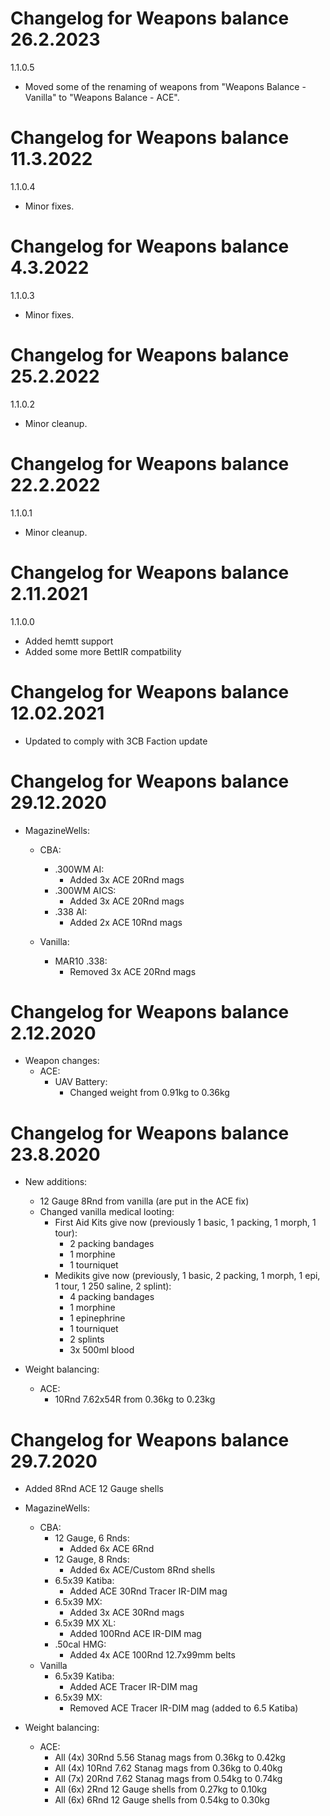 # Changelog for Weapons balance 26.2.2023

1.1.0.5
- Moved some of the renaming of weapons from "Weapons Balance - Vanilla" to "Weapons Balance - ACE".

# Changelog for Weapons balance 11.3.2022

1.1.0.4
- Minor fixes.

# Changelog for Weapons balance 4.3.2022

1.1.0.3
- Minor fixes.

# Changelog for Weapons balance 25.2.2022

1.1.0.2
- Minor cleanup.

# Changelog for Weapons balance 22.2.2022

1.1.0.1
- Minor cleanup.

# Changelog for Weapons balance 2.11.2021

1.1.0.0
- Added hemtt support
- Added some more BettIR compatbility

# Changelog for Weapons balance 12.02.2021

- Updated to comply with 3CB Faction update

# Changelog for Weapons balance 29.12.2020

- MagazineWells:
    - CBA:
        - .300WM AI:
            - Added 3x ACE 20Rnd mags
        - .300WM AICS:
            - Added 3x ACE 20Rnd mags
        - .338 AI:
            - Added 2x ACE 10Rnd mags

    - Vanilla:
        - MAR10 .338:
            - Removed 3x ACE 20Rnd mags

# Changelog for Weapons balance 2.12.2020

- Weapon changes:
    - ACE:
        - UAV Battery:
            - Changed weight from 0.91kg to 0.36kg

# Changelog for Weapons balance 23.8.2020

- New additions:
    - 12 Gauge 8Rnd from vanilla (are put in the ACE fix)
    - Changed vanilla medical looting:
        - First Aid Kits give now (previously 1 basic, 1 packing, 1 morph, 1 tour):
            - 2 packing bandages
            - 1 morphine
            - 1 tourniquet
        - Medikits give now (previously, 1 basic, 2 packing, 1 morph, 1 epi, 1 tour, 1 250 saline, 2 splint):
            - 4 packing bandages
            - 1 morphine
            - 1 epinephrine
            - 1 tourniquet
            - 2 splints
            - 3x 500ml blood

- Weight balancing:
    - ACE:
        - 10Rnd 7.62x54R from 0.36kg to 0.23kg

# Changelog for Weapons balance 29.7.2020

- Added 8Rnd ACE 12 Gauge shells

- MagazineWells:
    - CBA:
        - 12 Gauge, 6 Rnds:
            - Added 6x ACE 6Rnd
        - 12 Gauge, 8 Rnds:
            - Added 6x ACE/Custom 8Rnd shells
        - 6.5x39 Katiba:
            - Added ACE 30Rnd Tracer IR-DIM mag
        - 6.5x39 MX:
            - Added 3x ACE 30Rnd mags
        - 6.5x39 MX XL:
            - Added 100Rnd ACE IR-DIM mag
        - .50cal HMG:
            - Added 4x ACE 100Rnd 12.7x99mm belts
    - Vanilla
        - 6.5x39 Katiba:
            - Added ACE Tracer IR-DIM mag
        - 6.5x39 MX:
            - Removed ACE Tracer IR-DIM mag (added to 6.5 Katiba)

- Weight balancing:
    - ACE:
        - All (4x) 30Rnd 5.56 Stanag mags from 0.36kg to 0.42kg
        - All (4x) 10Rnd 7.62 Stanag mags from 0.36kg to 0.40kg
        - All (7x) 20Rnd 7.62 Stanag mags from 0.54kg to 0.74kg
        - All (6x) 2Rnd 12 Gauge shells from 0.27kg to 0.10kg
        - All (6x) 6Rnd 12 Gauge shells from 0.54kg to 0.30kg
